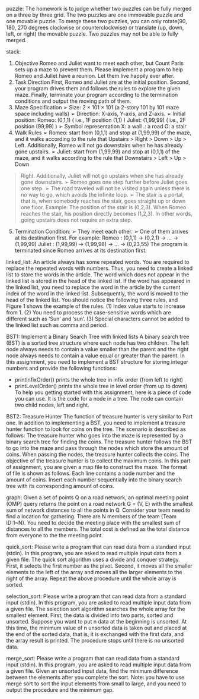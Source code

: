 puzzle:
The homework is to judge whether two puzzles can be fully merged on a three by three grid. The two puzzles are one immovable puzzle and one movable puzzle. 
To merge these two puzzles, you can only rotate(90, 180, 270 degrees clockwise or counterclockwise) or translate (up, down, left, or right) the movable puzzle. 
Two puzzles may not be able to fully merged. 

stack:
1. Objective
Romeo and Juliet want to meet each other, but Count Paris sets up a maze to prevent them. Please implement a program to help Romeo and Juliet have a reunion. Let them live happily ever after.
2. Task Direction
First, Romeo and Juliet are at the initial position. Second, your program drives them and follows the rules to explore the given maze.
Finally, terminate your program according to the termination conditions and output the moving path of them.
3. Maze Specification
➢ Size: 2 × 101 × 101 (a 2-story 101 by 101 maze space including
walls)
➢ Direction: X-axis, Y-axis, and Z-axis.
➢ Initial position:
Romeo: (0,1,1) ( i.e., 1F position (1,1) )
Juliet: (1,99,99) ( i.e., 2F position (99,99) )
➢ Symbol representation
X: a wall
․: a road
O: a stair
4. Walk Rules
➢ Romeo: start from (0,1,1) and stop at (1,99,99) of the maze, and it
walks according to the rule that Upstairs > Right > Down > Up > Left. Additionally, Romeo will not go downstairs when he has already gone upstairs.
➢ Juliet: start from (1,99,99) and stop at (0,1,1) of the maze, and it walks according to the rule that Downstairs > Left > Up > Down
> Right. Additionally, Juliet will not go upstairs when she has already gone downstairs.
➢ Romeo goes one step further before Juliet goes one step.
➢ The road traveled will not be visited again unless there is no way to go, which avoids the infinite loop.
➢ The stair is a portal, that is, when somebody reaches the stair, goes straight up or down one floor.
Example:
The position of the stair is (0,2,3). When Romeo reaches the stair, his position directly becomes (1,2,3). In other words, going upstairs does not require an extra step.
5. Termination Condition:
➢ They meet each other.
➢ One of them arrives at its destination first.
For example:
Romeo : (0,1,1) → (0,2,1) → … → (1,99,99)
Juliet : (1,99,99) → (1,99,98) → … → (0,23,55)
The program is terminated since Romeo arrives at its destination first.

linked_list:
An article always has some repeated words. You are required to replace the repeated words with numbers. Thus, you need to create a linked list to store the words in the article. The word which does not appear in the linked list is stored in the head of the linked list. If the word has appeared in the linked list, you need to replace the word in the article by the current index of the word in the linked list.
Subsequently, the word is moved to the head of the linked list. You should notice the following three rules, and Figure 1 shows the example of the rules.
(1) Index value starts to increase from 1.
(2) You need to process the case-sensitive words which are different such as ‘Sun’ and ‘sun’.
(3) Special characters cannot be added to the linked list such as comma and period.

BST1:
Implement a Binary Search Tree with linked lists
A binary search tree (BST) is a sorted tree structure where each node has two children. The left node always needs to contain a value smaller than the parent and the right node always needs to contain a value equal or greater than the parent.
In this assignment, you need to implement a BST structure for storing integer numbers and provide the following functions:
- printInfixOrder() prints the whole tree in infix order (from left to right)
- printLevelOrder() prints the whole tree in level order (from up to down)
To help you getting started with this assignment, here is a piece of code you can use. It is the code for a node in a tree. The node can contain two child nodes, left and right.

BST2:
Treasure Hunter
The function of treasure hunter is very similar to Part one. In addition to implementing a BST, you need to implement a treasure hunter function to look for coins on the tree. The scenario is described as follows:
The treasure hunter who goes into the maze is represented by a binary search tree for finding the coins. The treasure hunter follows the BST to go into the maze and pass through the nodes which store the amount of coins. When passing the nodes, the treasure hunter collects the coins. The objective of the treasure hunter is to collect the maximum coins.
In this part of assignment, you are given a map file to construct the maze. The format of file is shown as follows. Each line contains a node number and the amount of coins.
Insert each number sequentially into the binary search tree with its corresponding amount of coins.

graph:
Given a set of points Q on a road network, an optimal meeting point (OMP) query returns the point on a road network G = (V, E) with the smallest sum of network
distances to all the points in Q.
Consider your team need to find a location for gathering. There are N members of the team (Team ID:1~N). You need to decide the meeting place with the smallest sum of distances to all the members. The total cost is defined as the total distance from everyone to the the meeting point. 

quick_sort:
Please write a program that can read data from a standard input (stdin). In this program, you are asked to read multiple input data from a given file. The quick sort algorithm uses a divide and conquer strategy. First, it selects the first number as the pivot. Second, it moves all the smaller elements to the left of the array and moves all the larger elements to the right of the array. Repeat the above procedure until the whole array is sorted.

selection_sort:
Please write a program that can read data from a standard input (stdin). In this program, you are asked to read multiple input data from a given file. The selection sort algorithm searches the whole array for the smallest element. First, the data is divided into two parts, sorted and unsorted. Suppose you want to put n data at the beginning is unsorted. At this time, the minimum value of n unsorted data is taken out and placed at the end of the sorted data, that is, it is exchanged with the first data, and the array result is printed. The procedure stops until there is no unsorted data.

merge_sort:
Please write a program that can read data from a standard input (stdin). In this program, you are asked to read multiple input data from a given file. Given an unsorted input data, find the minimum difference between the elements after you complete the sort.
Note: you have to use merge sort to sort the input elements from small to large, and you need to output the procedure and the minimum gap.
